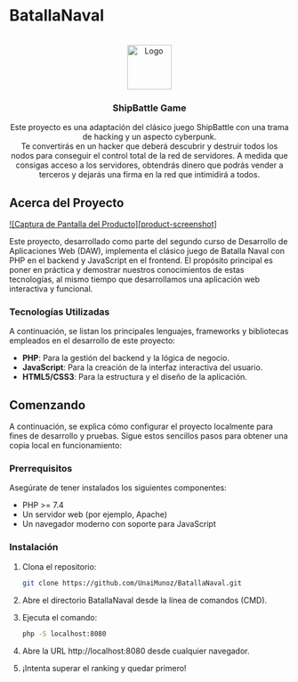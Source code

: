 # BatallaNaval

<!-- PROJECT LOGO -->
<br />
<div align="center">
  <a href="https://github.com/othneildrew/Best-README-Template">
    <img src="images/logo.png" alt="Logo" width="80" height="80">
  </a>

  <h3 align="center">ShipBattle Game</h3>

  <p align="center">
    Este proyecto es una adaptación del clásico juego ShipBattle con una trama de hacking y un aspecto cyberpunk.
    <br>
    Te convertirás en un hacker que deberá descubrir y destruir todos los nodos para conseguir el control total de la red de servidores.
    A medida que consigas acceso a los servidores, obtendrás dinero que podrás vender a terceros y dejarás una firma en la red que intimidirá a todos.
  </p>
</div>

<!-- ABOUT THE PROJECT -->
## Acerca del Proyecto

[![Captura de Pantalla del Producto][product-screenshot]](https://example.com)

Este proyecto, desarrollado como parte del segundo curso de Desarrollo de Aplicaciones Web (DAW), implementa el clásico juego de Batalla Naval con PHP en el backend y JavaScript en el frontend. El propósito principal es poner en práctica y demostrar nuestros conocimientos de estas tecnologías, al mismo tiempo que desarrollamos una aplicación web interactiva y funcional.

### Tecnologías Utilizadas

A continuación, se listan los principales lenguajes, frameworks y bibliotecas empleados en el desarrollo de este proyecto:

* **PHP**: Para la gestión del backend y la lógica de negocio.
* **JavaScript**: Para la creación de la interfaz interactiva del usuario.
* **HTML5/CSS3**: Para la estructura y el diseño de la aplicación.

<!-- GETTING STARTED -->
## Comenzando

A continuación, se explica cómo configurar el proyecto localmente para fines de desarrollo y pruebas. Sigue estos sencillos pasos para obtener una copia local en funcionamiento:

### Prerrequisitos

Asegúrate de tener instalados los siguientes componentes:

* PHP >= 7.4
* Un servidor web (por ejemplo, Apache)
* Un navegador moderno con soporte para JavaScript

### Instalación

1. Clona el repositorio:

   ```sh
   git clone https://github.com/UnaiMunoz/BatallaNaval.git
   ```
2. Abre el directorio BatallaNaval desde la línea de comandos (CMD).

3. Ejecuta el comando:
    ```sh
   php -S localhost:8080
   ```
4. Abre la URL http://localhost:8080 desde cualquier navegador.

5. ¡Intenta superar el ranking y quedar primero!

